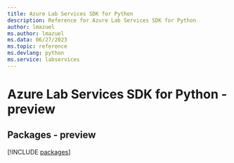 ```yaml
---
title: Azure Lab Services SDK for Python
description: Reference for Azure Lab Services SDK for Python
author: lmazuel
ms.author: lmazuel
ms.data: 06/27/2023
ms.topic: reference
ms.devlang: python
ms.service: labservices
---
```

# Azure Lab Services SDK for Python - preview
## Packages - preview
[!INCLUDE [packages](lab-services-index.md)]
